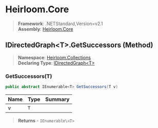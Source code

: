 # Heirloom.Core

> **Framework**: .NETStandard,Version=v2.1  
> **Assembly**: [Heirloom.Core][0]

## IDirectedGraph\<T>.GetSuccessors (Method)

> **Namespace**: [Heirloom.Collections][0]  
> **Declaring Type**: [IDirectedGraph\<T>][1]

### GetSuccessors(T)

```cs
public abstract IEnumerable<T> GetSuccessors(T v)
```

| Name | Type | Summary |
|------|------|---------|
| v    | `T`  |         |

> **Returns** - `IEnumerable\<T>`

[0]: ../../../Heirloom.Core.md
[1]: ../IDirectedGraph[T].md
